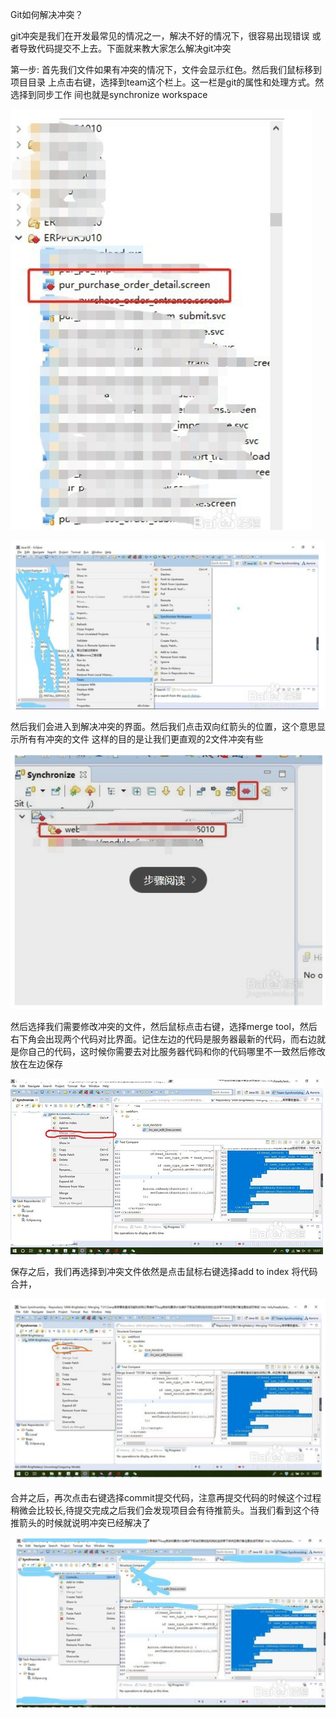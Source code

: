 Git如何解决冲突？

git冲突是我们在开发最常见的情况之一，解决不好的情况下，很容易出现错误
或者导致代码提交不上去。下面就来教大家怎么解决git冲突

第一步: 首先我们文件如果有冲突的情况下，文件会显示红色。然后我们鼠标移到项目目录
上点击右键，选择到team这个栏上。这一栏是git的属性和处理方式。然选择到同步工作
间也就是synchronize workspace

![](../img/git1.png)

![](../img/git2.png)

然后我们会进入到解决冲突的界面。然后我们点击双向红箭头的位置，这个意思显示所有有冲突的文件
这样的目的是让我们更直观的2文件冲突有些

![](../img/git3.png)


然后选择我们需要修改冲突的文件，然后鼠标点击右键，选择merge tool，然后右下角会出现两个代码对比界面。记住左边的代码是服务器最新的代码，而右边就是你自己的代码，这时候你需要去对比服务器代码和你的代码哪里不一致然后修改放在左边保存

![](../img/git4.png)

保存之后，我们再选择到冲突文件依然是点击鼠标右键选择add to index 将代码合并，

![](../img/git5.png)

合并之后，再次点击右键选择commit提交代码，注意再提交代码的时候这个过程稍微会比较长,待提交完成之后我们会发现项目会有待推箭头。当我们看到这个待推箭头的时候就说明冲突已经解决了

![](../img/git6.png)










